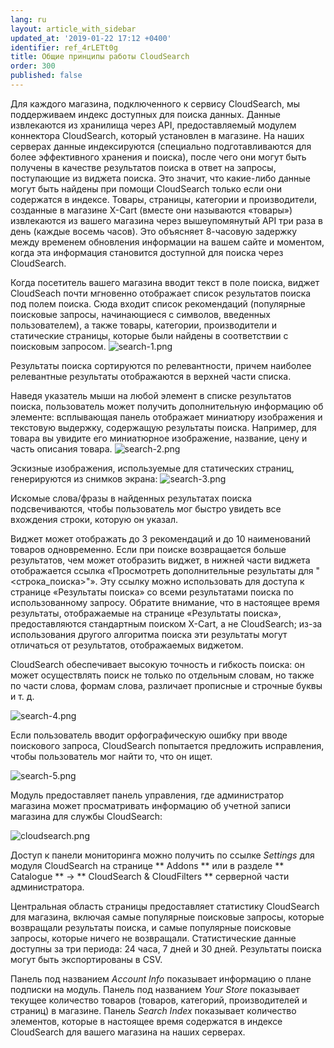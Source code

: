 ```yaml
---
lang: ru
layout: article_with_sidebar
updated_at: '2019-01-22 17:12 +0400'
identifier: ref_4rLETt0g
title: Общие принципы работы CloudSearch
order: 300
published: false
---
```

Для каждого магазина, подключенного к сервису CloudSearch, мы поддерживаем индекс доступных для поиска данных. Данные извлекаются из хранилища через API, предоставляемый модулем коннектора CloudSearch, который установлен в магазине. На наших серверах данные индексируются (специально подготавливаются для более эффективного хранения и поиска), после чего они могут быть получены в качестве результатов поиска в ответ на запросы, поступающие из виджета поиска. Это значит, что какие-либо данные могут быть найдены при помощи CloudSearch только если они содержатся в индексе. Товары, страницы, категории и производители, созданные в магазине X-Cart (вместе они называются «товары») извлекаются из вашего магазина через вышеупомянутый API три раза в день (каждые восемь часов). Это объясняет 8-часовую задержку между временем обновления информации на вашем сайте и моментом, когда эта информация становится доступной для поиска через CloudSearch.

Когда посетитель вашего магазина вводит текст в поле поиска, виджет CloudSeach почти мгновенно отображает список результатов поиска под полем поиска. Сюда входит список рекомендаций (популярные поисковые запросы, начинающиеся с символов, введенных пользователем), а также товары, категории, производители и статические страницы, которые были найдены в соответствии с поисковым запросом.
   ![search-1.png]({{site.baseurl}}/attachments/ref_5IHjr19k/search-1.png)

Результаты поиска сортируются по релевантности, причем наиболее релевантные результаты отображаются в верхней части списка.

Наведя указатель мыши на любой элемент в списке результатов поиска, пользователь может получить дополнительную информацию об элементе: всплывающая панель отображает миниатюру изображения и текстовую выдержку, содержащую результаты поиска. Например, для товара вы увидите его миниатюрное изображение, название, цену и часть описания товара.
   ![search-2.png]({{site.baseurl}}/attachments/ref_5IHjr19k/search-2.png)

Эскизные изображения, используемые для статических страниц, генерируются из снимков экрана:
   ![search-3.png]({{site.baseurl}}/attachments/ref_5IHjr19k/search-3.png)

Искомые слова/фразы в найденных результатах поиска подсвечиваются, чтобы пользователь мог быстро увидеть все вхождения строки, которую он указал.

Виджет может отображать до 3 рекомендаций и до 10 наименований товаров одновременно. Если при поиске возвращается больше результатов, чем может отобразить виджет, в нижней части виджета отображается ссылка «Просмотреть дополнительные результаты для "<строка_поиска>"». Эту ссылку можно использовать для доступа к странице «Результаты поиска» со всеми результатами поиска по использованному запросу. Обратите внимание, что в настоящее время результаты, отображаемые на странице «Результаты поиска», предоставляются стандартным поиском X-Cart, а не CloudSearch; из-за использования другого алгоритма поиска эти результаты могут отличаться от результатов, отображаемых виджетом.

CloudSearch обеспечивает высокую точность и гибкость поиска: он может осуществлять поиск не только по отдельным словам, но также по части слова, формам слова, различает прописные и строчные буквы и т. д.

![search-4.png]({{site.baseurl}}/attachments/ref_5IHjr19k/search-4.png)

Если пользователь вводит орфографическую ошибку при вводе поискового запроса, CloudSearch попытается предложить исправления, чтобы пользователь мог найти то, что он ищет.

![search-5.png]({{site.baseurl}}/attachments/ref_5IHjr19k/search-5.png)

Модуль предоставляет панель управления, где администратор магазина может просматривать информацию об учетной записи магазина для службы CloudSearch:

![cloudsearch.png]({{site.baseurl}}/attachments/ref_5IHjr19k/cloudsearch.png)

Доступ к панели мониторинга можно получить по ссылке _Settings_ для модуля CloudSearch на странице ** Addons ** или в разделе ** Catalogue ** -> ** CloudSearch & CloudFilters ** серверной части администратора.

Центральная область страницы предоставляет статистику CloudSearch для магазина, включая самые популярные поисковые запросы, которые возвращали результаты поиска, и самые популярные поисковые запросы, которые ничего не возвращали. Статистические данные доступны за три периода: 24 часа, 7 дней и 30 дней. Результаты поиска могут быть экспортированы в CSV.

Панель под названием _Account Info_ показывает информацию о плане подписки на модуль.
Панель под названием _Your Store_ показывает текущее количество товаров (товаров, категорий, производителей и страниц) в магазине.
Панель _Search Index_ показывает количество элементов, которые в настоящее время содержатся в индексе CloudSearch для вашего магазина на наших серверах.
